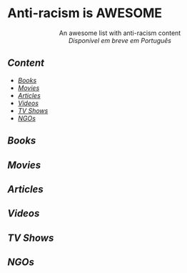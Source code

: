 # Anti-racism is AWESOME

<p align="center">
    An awesome list with anti-racism content<br />
    <em>Disponível em breve em Português<em>
</p>

## Content

- [Books](#books)
- [Movies](#movies)
- [Articles](#articles)
- [Videos](#videos)
- [TV Shows](#tvshows)
- [NGOs](#ngos)

## Books
## Movies
## Articles
## Videos
## TV Shows
## NGOs